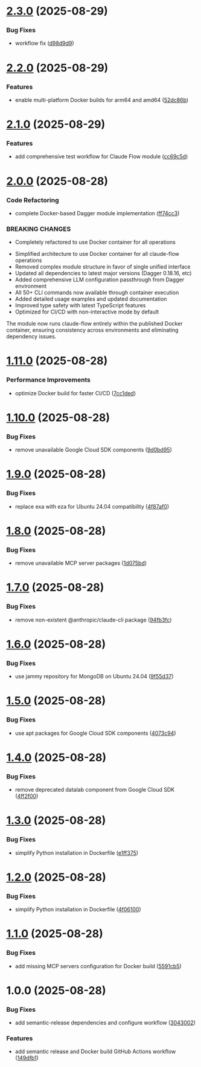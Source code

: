 # [2.3.0](https://github.com/liamhelmer/claude-flow-dagger/compare/v2.2.0...v2.3.0) (2025-08-29)


### Bug Fixes

* workflow fix ([d98d9d9](https://github.com/liamhelmer/claude-flow-dagger/commit/d98d9d9602e68052d669b65b3b008f7d37c1f5a6))

# [2.2.0](https://github.com/liamhelmer/claude-flow-dagger/compare/v2.1.0...v2.2.0) (2025-08-29)


### Features

* enable multi-platform Docker builds for arm64 and amd64 ([52dc86b](https://github.com/liamhelmer/claude-flow-dagger/commit/52dc86b9699d30133841354eb44d7972c52f2fcb))

# [2.1.0](https://github.com/liamhelmer/claude-flow-dagger/compare/v2.0.0...v2.1.0) (2025-08-29)


### Features

* add comprehensive test workflow for Claude Flow module ([cc69c5d](https://github.com/liamhelmer/claude-flow-dagger/commit/cc69c5d38bcb536ee59f36e36734fc0db5d4f14c))

# [2.0.0](https://github.com/liamhelmer/claude-flow-dagger/compare/v1.11.0...v2.0.0) (2025-08-28)


### Code Refactoring

* complete Docker-based Dagger module implementation ([ff74cc3](https://github.com/liamhelmer/claude-flow-dagger/commit/ff74cc333380c71c25454204280b0fac324b8c0b))


### BREAKING CHANGES

* Completely refactored to use Docker container for all operations

- Simplified architecture to use Docker container for all claude-flow operations
- Removed complex module structure in favor of single unified interface
- Updated all dependencies to latest major versions (Dagger 0.18.16, etc)
- Added comprehensive LLM configuration passthrough from Dagger environment
- All 50+ CLI commands now available through container execution
- Added detailed usage examples and updated documentation
- Improved type safety with latest TypeScript features
- Optimized for CI/CD with non-interactive mode by default

The module now runs claude-flow entirely within the published Docker container,
ensuring consistency across environments and eliminating dependency issues.

# [1.11.0](https://github.com/liamhelmer/claude-flow-dagger/compare/v1.10.0...v1.11.0) (2025-08-28)


### Performance Improvements

* optimize Docker build for faster CI/CD ([7cc1ded](https://github.com/liamhelmer/claude-flow-dagger/commit/7cc1ded4a365e16c1368a242742d18674954307f))

# [1.10.0](https://github.com/liamhelmer/claude-flow-dagger/compare/v1.9.0...v1.10.0) (2025-08-28)


### Bug Fixes

* remove unavailable Google Cloud SDK components ([9d0bd95](https://github.com/liamhelmer/claude-flow-dagger/commit/9d0bd959b8aa338935a1a154bc1ae9c01eeffc06))

# [1.9.0](https://github.com/liamhelmer/claude-flow-dagger/compare/v1.8.0...v1.9.0) (2025-08-28)


### Bug Fixes

* replace exa with eza for Ubuntu 24.04 compatibility ([4f87af0](https://github.com/liamhelmer/claude-flow-dagger/commit/4f87af0d4b3af71eb411b111f334cf599244fcab))

# [1.8.0](https://github.com/liamhelmer/claude-flow-dagger/compare/v1.7.0...v1.8.0) (2025-08-28)


### Bug Fixes

* remove unavailable MCP server packages ([1d075bd](https://github.com/liamhelmer/claude-flow-dagger/commit/1d075bdf2af94a86183b72571b50999c1105201a))

# [1.7.0](https://github.com/liamhelmer/claude-flow-dagger/compare/v1.6.0...v1.7.0) (2025-08-28)


### Bug Fixes

* remove non-existent @anthropic/claude-cli package ([94fb3fc](https://github.com/liamhelmer/claude-flow-dagger/commit/94fb3fcb073fffc6ce05fd9171b01943fab2f8b7))

# [1.6.0](https://github.com/liamhelmer/claude-flow-dagger/compare/v1.5.0...v1.6.0) (2025-08-28)


### Bug Fixes

* use jammy repository for MongoDB on Ubuntu 24.04 ([9f55d37](https://github.com/liamhelmer/claude-flow-dagger/commit/9f55d3744daded962a0c3285eb7a3c509406e027))

# [1.5.0](https://github.com/liamhelmer/claude-flow-dagger/compare/v1.4.0...v1.5.0) (2025-08-28)


### Bug Fixes

* use apt packages for Google Cloud SDK components ([4073c94](https://github.com/liamhelmer/claude-flow-dagger/commit/4073c9420b7a871eaccbb53329317dee435cb453))

# [1.4.0](https://github.com/liamhelmer/claude-flow-dagger/compare/v1.3.0...v1.4.0) (2025-08-28)


### Bug Fixes

* remove deprecated datalab component from Google Cloud SDK ([4ff2f00](https://github.com/liamhelmer/claude-flow-dagger/commit/4ff2f00f351045b16ee386cf7435833bc1975203))

# [1.3.0](https://github.com/liamhelmer/claude-flow-dagger/compare/v1.2.0...v1.3.0) (2025-08-28)


### Bug Fixes

* simplify Python installation in Dockerfile ([e1ff375](https://github.com/liamhelmer/claude-flow-dagger/commit/e1ff37595088437867fa5e02c132160639b3eca8))

# [1.2.0](https://github.com/liamhelmer/claude-flow-dagger/compare/v1.1.0...v1.2.0) (2025-08-28)


### Bug Fixes

* simplify Python installation in Dockerfile ([4f06100](https://github.com/liamhelmer/claude-flow-dagger/commit/4f06100d9e55841e4bd87141d21b8d360581f50c))

# [1.1.0](https://github.com/liamhelmer/claude-flow-dagger/compare/v1.0.0...v1.1.0) (2025-08-28)


### Bug Fixes

* add missing MCP servers configuration for Docker build ([5591cb5](https://github.com/liamhelmer/claude-flow-dagger/commit/5591cb5a3cb697d2b54753b0824f8ab969c3b0bd))

# 1.0.0 (2025-08-28)


### Bug Fixes

* add semantic-release dependencies and configure workflow ([3043002](https://github.com/liamhelmer/claude-flow-dagger/commit/304300279068e5c949627581d9a4317599191a82))


### Features

* add semantic release and Docker build GitHub Actions workflow ([149dfb1](https://github.com/liamhelmer/claude-flow-dagger/commit/149dfb18b1bd7933135c67d2c0574e1a5b783157))
